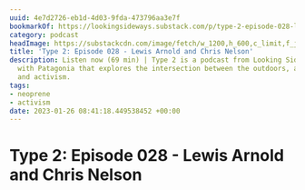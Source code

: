 ```yaml
---
uuid: 4e7d2726-eb1d-4d03-9fda-473796aa3e7f
bookmarkOf: https://lookingsideways.substack.com/p/type-2-episode-028-lewis-arnold-and#details
category: podcast
headImage: https://substackcdn.com/image/fetch/w_1200,h_600,c_limit,f_jpg,q_auto:good,fl_progressive:steep/https%3A%2F%2Fbucketeer-e05bbc84-baa3-437e-9518-adb32be77984.s3.amazonaws.com%2Fpublic%2Fimages%2Faf31ad3b-ca78-4d7c-adeb-1934cd1c11d7_1240x1240.jpeg
title: 'Type 2: Episode 028 - Lewis Arnold and Chris Nelson'
description: Listen now (69 min) | Type 2 is a podcast from Looking Sideways in association
  with Patagonia that explores the intersection between the outdoors, action sports
  and activism.
tags:
- neoprene
- activism
date: 2023-01-26 08:41:18.449538452 +00:00
---
```

# Type 2: Episode 028 - Lewis Arnold and Chris Nelson

